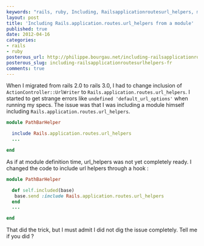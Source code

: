 ```yaml
---
keywords: "rails, ruby, Including, Railsapplicationroutesurl_helpers, module"
layout: post
title: 'Including Rails.application.routes.url_helpers from a module'
published: true
date: 2012-04-16
categories:
- rails
- ruby
posterous_url: http://philippe.bourgau.net/including-railsapplicationroutesurlhelpers-fr
posterous_slug: including-railsapplicationroutesurlhelpers-fr
comments: true
---
```

When I migrated from rails 2.0 to rails 3.0, I had to change inclusion of `ActionController::UrlWriter` to `Rails.application.routes.url_helpers`. I started to get strange errors like ``` undefined 'default_url_options' ``` when running my specs. The issue was that I was including a module himself including `Rails.application.routes.url_helpers`.

```ruby
module PathBarHelper

  include Rails.application.routes.url_helpers
  ...

end
```

As if at module definition time, url_helpers was not yet completely ready. I changed the code to include url helpers through a hook :

```ruby
module PathBarHelper

  def self.included(base)
   base.send :include Rails.application.routes.url_helpers
  end
  ...

end
```

That did the trick, but I must admit I did not dig the issue completely. Tell me if you did ?
